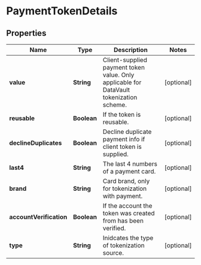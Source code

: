 

# PaymentTokenDetails

## Properties

Name | Type | Description | Notes
------------ | ------------- | ------------- | -------------
**value** | **String** | Client-supplied payment token value. Only applicable for DataVault tokenization scheme. |  [optional]
**reusable** | **Boolean** | If the token is reusable. |  [optional]
**declineDuplicates** | **Boolean** | Decline duplicate payment info if client token is supplied. |  [optional]
**last4** | **String** | The last 4 numbers of a payment card. |  [optional]
**brand** | **String** | Card brand, only for tokenization with payment. |  [optional]
**accountVerification** | **Boolean** | If the account the token was created from has been verified. |  [optional]
**type** | **String** | Inidcates the type of tokenization source. |  [optional]



